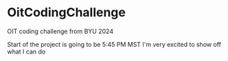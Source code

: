 # OitCodingChallenge
OIT coding challenge from BYU 2024

Start of the project is going to be 5:45 PM MST
I'm very excited to show off what I can do
